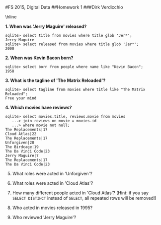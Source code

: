 #FS 2015, Digital Data
##Homework 1
###Dirk Verdicchio

\hline

__1. When was 'Jerry Maguire' released?__

    sqlite> select title from movies where title glob 'Jer*';
    Jerry Maguire
    sqlite> select released from movies where title glob 'Jer*';
    2000

__2. When was Kevin Bacon born?__

    sqlite> select born from people where name like "Kevin Bacon";
    1958

__3. What is the tagline of 'The Matrix Reloaded'?__

    sqlite> select tagline from movies where title like "The Matrix Reloaded";
    Free your mind

__4. Which movies have reviews?__

    sqlite> select movies.title, reviews.movie from movies
       ...> join reviews on movie = movies.id
       ...> where movie not null;
    The Replacements|17
    Cloud Atlas|22
    The Replacements|17
    Unforgiven|20
    The Birdcage|19
    The Da Vinci Code|23
    Jerry Maguire|7
    The Replacements|17
    The Da Vinci Code|23

 
5. What roles were acted in 'Unforgiven'?
6. What roles were acted in 'Cloud Atlas'?
7. How many different people acted in 'Cloud Atlas'? (Hint: if you say `SELECT DISTINCT` instead of `SELECT`, all repeated rows will be removed!)

8. Who acted in movies released in 1995?
9. Who reviewed 'Jerry Maguire'?
